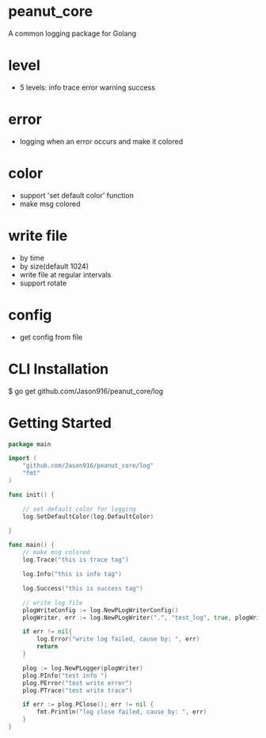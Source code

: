 # peanut_core
A common logging package for Golang

level
=
* 5 levels: info trace error warning success

error
=
* logging when an error occurs and make it colored

color
=
* support 'set default color' function
* make msg colored

write file
=
* by time
* by size(default 1024)
* write file at regular intervals
* support rotate

config
=
* get config from file

CLI Installation
=
$ go get github.com/Jason916/peanut_core/log

Getting Started
=
```go
package main

import (
	"github.com/Jason916/peanut_core/log"
	"fmt"
)

func init() {

	// set default color for logging
	log.SetDefaultColor(log.DefaultColor)

}

func main() {
	// make msg colored
	log.Trace("this is trace tag")

	log.Info("this is info tag")

	log.Success("this is success tag")

	// write log file
	plogWriteConfig := log.NewPLogWriterConfig()
	plogWriter, err := log.NewPLogWriter(".", "test_log", true, plogWriteConfig)

	if err != nil{
		log.Error("write log failed, cause by: ", err)
		return
	}

	plog := log.NewPLogger(plogWriter)
	plog.PInfo("test info ")
	plog.PError("test write error")
	plog.PTrace("test write trace")

	if err := plog.PClose(); err != nil {
		fmt.Println("log close failed, cause by: ", err)
	}
}
